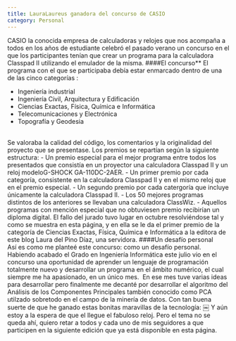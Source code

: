 ```yaml
---
title: LauraLaureus ganadora del concurso de CASIO
category: Personal
---
```


CASIO la conocida empresa de calculadoras y relojes que nos acompaña a todos en los años de estudiante celebró el pasado verano un concurso en el que los participantes tenían que crear un programa para la calculadora Classpad II utilizando el emulador de la misma.
####El concurso**
El programa con el que se participaba debía estar enmarcado dentro de una de las cinco categorías :
- Ingeniería industrial
- Ingeniería Civil, Arquitectura y Edificación
- Ciencias Exactas, Física, Química e Informática
- Telecomunicaciones y Electrónica
- Topografía y Geodesia
<br>
Se valoraba la calidad del código, los comentarios y la originalidad del proyecto que se presentase. Los premios se repartían según la siguiente estructura:
- Un premio especial para el mejor programa entre todos los presentados que consistía en un proyector una calculadora Classpad II y un reloj modeloG-SHOCK GA-110DC-2AER.
- Un primer premio por cada categoría, consistente en la calculadora Classpad II y en el mismo reloj que en el premio especial.
- Un segundo premio por cada catergoría que incluye únicamente la calculadora Classpad II.
- Los 50 mejores programas distintos de los anteriores se llevaban una calculadora ClassWiz.
- Aquellos programas con mención especial que no obtuviesen premio recibirían un diploma digital.
El fallo del jurado tuvo lugar en octubre resolviéndose tal y como se muestra en esta página, y en ella se le da el primer premio de la categoría de Ciencias Exactas, Física, Química e Informática a la editora de este blog Laura del Pino Díaz, una servidora.
####Un desafío personal
<br>
Así es como me planteé este concurso: como un desafío personal. Habiendo acabado el Grado en Ingeniería Informática este julio vio en el concurso una oportunidad de aprender un lenguaje de programación totalmente nuevo y desarrollar un programa en el ámbito numérico, el cual siempre me ha apasionado, en un único mes.  En ese mes tuve varias ideas para desarrollar pero finalmente me decanté por desarrollar el algoritmo del Análisis de los Componentes Principales también conocido como PCA  utilzado sobretodo en el campo de la minería de datos.
Con tan buena suerte de que he ganado estas bonitas maravillas de la tecnología:
￼
Y aún estoy a la espera de que el llegue el fabuloso reloj. Pero el tema no se queda ahí, quiero retar a todos y cada uno de mis seguidores a que participen en la siguiente edición que ya está disponible en esta página.
